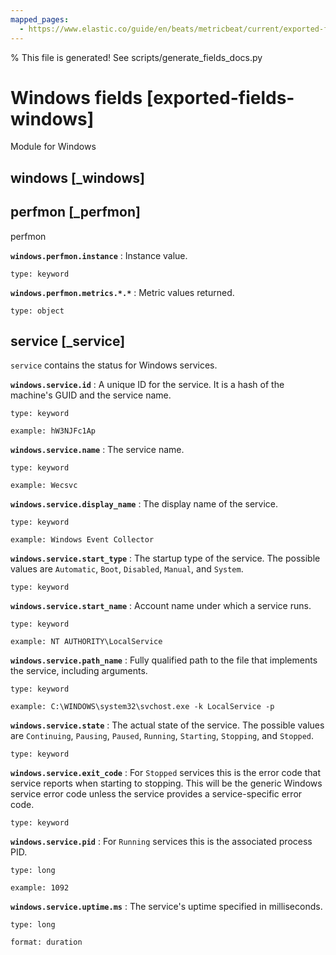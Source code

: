 ```yaml
---
mapped_pages:
  - https://www.elastic.co/guide/en/beats/metricbeat/current/exported-fields-windows.html
---
```


% This file is generated! See scripts/generate_fields_docs.py

# Windows fields [exported-fields-windows]

Module for Windows

## windows [_windows]



## perfmon [_perfmon]

perfmon

**`windows.perfmon.instance`**
:   Instance value.

    type: keyword


**`windows.perfmon.metrics.*.*`**
:   Metric values returned.

    type: object


## service [_service]

`service` contains the status for Windows services.

**`windows.service.id`**
:   A unique ID for the service. It is a hash of the machine's GUID and the service name.

    type: keyword

    example: hW3NJFc1Ap


**`windows.service.name`**
:   The service name.

    type: keyword

    example: Wecsvc


**`windows.service.display_name`**
:   The display name of the service.

    type: keyword

    example: Windows Event Collector


**`windows.service.start_type`**
:   The startup type of the service. The possible values are `Automatic`, `Boot`, `Disabled`, `Manual`, and `System`.

    type: keyword


**`windows.service.start_name`**
:   Account name under which a service runs.

    type: keyword

    example: NT AUTHORITY\LocalService


**`windows.service.path_name`**
:   Fully qualified path to the file that implements the service, including arguments.

    type: keyword

    example: C:\WINDOWS\system32\svchost.exe -k LocalService -p


**`windows.service.state`**
:   The actual state of the service. The possible values are `Continuing`, `Pausing`, `Paused`, `Running`, `Starting`, `Stopping`, and `Stopped`.

    type: keyword


**`windows.service.exit_code`**
:   For `Stopped` services this is the error code that service reports when starting to stopping. This will be the generic Windows service error code unless the service provides a service-specific error code.

    type: keyword


**`windows.service.pid`**
:   For `Running` services this is the associated process PID.

    type: long

    example: 1092


**`windows.service.uptime.ms`**
:   The service's uptime specified in milliseconds.

    type: long

    format: duration


